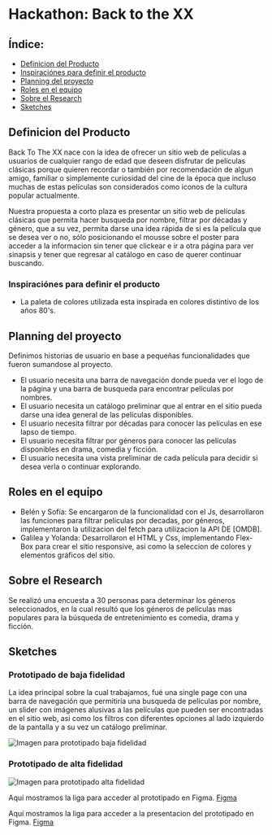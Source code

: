 # Hackathon: Back to the XX

## Índice:

- [Definicion del Producto](#definicion-del-Producto)
- [Inspiraciónes para definir el producto](#inspiraciónes-para-definir-el-producto)
- [Planning del proyecto](#planning-del-proyecto)
- [Roles en el equipo](#roles-en-el-equipo)
- [Sobre el Research](#sobre-el-research)
- [Sketches](#sketches)

## Definicion del Producto

Back To The XX nace con la idea de ofrecer un sitio web de películas a usuarios de cualquier rango de edad que deseen disfrutar de peliculas clásicas porque quieren recordar o también por recomendación de algun amigo, familiar o simplemente curiosidad del cine de la época que incluso muchas de estas películas son considerados como iconos de la cultura popular actualmente.

Nuestra propuesta a corto plaza es presentar un sitio web de películas clásicas que permita hacer busqueda por nombre, filtrar por décadas y género, que a su vez, permita darse una idea rápida de si es la película que se desea ver o no, sólo posicionando el mousse sobre el poster para acceder a la informacion sin tener que clickear e ir a otra página para ver sinapsis y tener que regresar al catálogo en caso de querer continuar buscando.

### Inspiraciónes para definir el producto

- La paleta de colores utilizada esta inspirada en colores distintivo de los años 80's.


## Planning del proyecto

Definimos historias de usuario en base a pequeñas funcionalidades que fueron sumandose al proyecto.

- El usuario necesita una barra de navegación donde pueda ver el logo de la página y una barra de busqueda para encontrar películas por nombres.
- El usuario necesita un catálogo preliminar que al entrar en el sitio pueda darse una idea general de las películas disponibles. 
- El usuario necesita filtrar por décadas para conocer las películas en ese lapso de tiempo.
- El usuario necesita filtrar por géneros para conocer las películas disponibles en drama, comedia y ficción. 
- El usuario necesita una vista preliminar de cada película para decidir si desea verla o continuar explorando. 

## Roles en el equipo

- Belén y Sofía: Se encargaron de la funcionalidad con el Js, desarrollaron las funciones para filtrar películas por decadas, por géneros, implementaron la utilizacion del fetch para utilizacion la API DE [OMDB].
- Galilea y Yolanda: Desarrollaron el HTML y Css, implementando Flex-Box para crear el sitio responsive, asi como la seleccion de colores y elementos gráficos del sitio.  

## Sobre el Research

Se realizó una encuesta a 30 personas para determinar los géneros seleccionados, en la cual resultó que los géneros de películas mas populares para la búsqueda de entretenimiento es comedia, drama y ficción.

## Sketches

### Prototipado de baja fidelidad

La idea principal sobre la cual trabajamos, fué una single page con una barra de navegación que permitiría una busqueda de películas por nombre, un slider con imágenes alusivas a las películas que pueden ser encontradas en el sitio web, asi como los filtros con diferentes opciones al lado izquierdo de la pantalla y a su vez un catálogo preliminar. 

![Imagen para prototipado baja fidelidad](https://github.com/YolandaRib-4/GDL002-hackathon-interna/blob/master/images/prototipo-baja-fidelidad.jpg)

### Prototipado de alta fidelidad

![Imagen para prototipado alta fidelidad](https://github.com/YolandaRib-4/GDL002-hackathon-interna/blob/master/images/prototipo%20alta%20fidelidad%20HACKTAHON.png)

 Aquí mostramos la liga para acceder al prototipado en Figma.
[Figma](https://www.figma.com/file/eWCFWspiS677fnWUsUjuWOgo/Untitled?node-id=0%3A1) 

 Aquí mostramos la liga para acceder a la presentacion del prototipado en Figma.
[Figma](https://www.figma.com/file/eWCFWspiS677fnWUsUjuWOgo/Untitled?node-id=0%3A1) 

